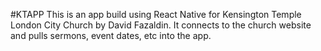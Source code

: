 #KTAPP
This is an app build using React Native for Kensington Temple London City Church by David Fazaldin.
It connects to the church website and pulls sermons, event dates, etc into the app.

